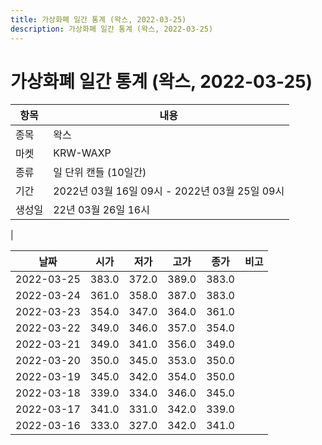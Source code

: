 ```yaml
---
title: 가상화폐 일간 통계 (왁스, 2022-03-25)
description: 가상화폐 일간 통계 (왁스, 2022-03-25)
---
```


가상화폐 일간 통계 (왁스, 2022-03-25)
===

|항목|내용|
|--|--|
|종목|왁스|
|마켓|KRW-WAXP|
|종류|일 단위 캔들 (10일간)|
|기간|2022년 03월 16일 09시 - 2022년 03월 25일 09시|
|생성일|22년 03월 26일 16시|
|

|날짜|시가|저가|고가|종가|비고|
|--|--|--|--|--|--|
|2022-03-25|383.0|372.0|389.0|383.0|    |
|2022-03-24|361.0|358.0|387.0|383.0|    |
|2022-03-23|354.0|347.0|364.0|361.0|    |
|2022-03-22|349.0|346.0|357.0|354.0|    |
|2022-03-21|349.0|341.0|356.0|349.0|    |
|2022-03-20|350.0|345.0|353.0|350.0|    |
|2022-03-19|345.0|342.0|354.0|350.0|    |
|2022-03-18|339.0|334.0|346.0|345.0|    |
|2022-03-17|341.0|331.0|342.0|339.0|    |
|2022-03-16|333.0|327.0|342.0|341.0|    |
